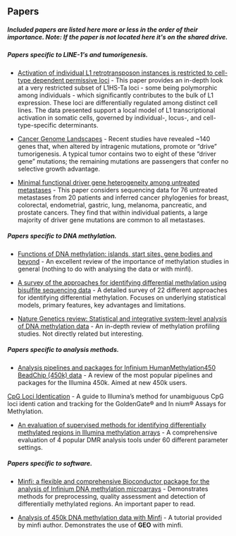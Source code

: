 ## Papers

##### Included papers are listed here more or less in the order of their importance. Note: If the paper is not located here it's on the shared drive.

##### Papers specific to LINE-1's and tumorigenesis.

* [Activation of individual L1 retrotransposon instances is restricted to cell-type dependent permissive loci](https://elifesciences.org/articles/13926) - This paper provides an in-depth look at a very restricted subset of L1HS-Ta loci - some being polymorphic among individuals - which significantly contributes to the bulk of L1 expression. These loci are differentially regulated among distinct cell lines. The data presented support a local model of L1 transcriptional activation in somatic cells, governed by individual-, locus-, and cell-type-specific determinants.

* [Cancer Genome Landscapes](https://science.sciencemag.org/content/339/6127/1546.full) - Recent studies have revealed ~140 genes that, when altered by intragenic mutations, promote or “drive” tumorigenesis. A typical tumor contains two to eight of these “driver gene” mutations; the remaining mutations are passengers that confer no selective growth advantage. 

* [Minimal functional driver gene heterogeneity among untreated metastases](https://www.ncbi.nlm.nih.gov/pubmed/30190408) - This paper considers sequencing data for 76 untreated metastases from 20 patients and inferred cancer phylogenies for breast, colorectal, endometrial, gastric, lung, melanoma, pancreatic, and prostate cancers. They find that within individual patients, a large majority of driver gene mutations are common to all metastases.

##### Papers specific to DNA methylation.

* [Functions of DNA methylation: islands, start sites, gene bodies and beyond](https://www.researchgate.net/publication/225068812_Functions_of_DNA_methylation_Islands_start_sites_gene_bodies_and_beyond) - An excellent review of the importance of methylation studies in general (nothing to do with analysing the data or with minfi). 

* [A survey of the approaches for identifying differential methylation using bisulfite sequencing data](http://www.cs.wayne.edu/tinnguyen/papers/MethylationReview.pdf) - A detailed survey of 22 different approaches for identifying differential methylation. Focuses on underlying statistical models, primary features, key advantages and limitations.

* [Nature Genetics review: Statistical and integrative system-level analysis of DNA methylation data](https://www.nature.com/articles/nrg.2017.86) - An in-depth review of methylation profiling studies. Not directly related but interesting.

##### Papers specific to analysis methods.

* [Analysis pipelines and packages for Infinium HumanMethylation450 BeadChip (450k) data](http://www.sciencedirect.com/science/article/pii/S1046202314002692) - A review of the most popular pipelines and packages for the Illumina 450k. Aimed at new 450k users.

[CpG Loci Identication](https://www.illumina.com/Documents/products/technotes/technote_cpg_loci_identification.pdf) - A guide to Illumina’s method for unambiguous CpG loci identi cation and tracking for the GoldenGate® and In nium® Assays for Methylation.

* [An evaluation of supervised methods for identifying differentially methylated regions in Illumina methylation arrays](https://academic.oup.com/bib/advance-article/doi/10.1093/bib/bby085/5096828) - A comprehensive evaluation of 4 popular DMR analysis tools under 60 different parameter settings.

##### Papers specific to software.

* [Minfi: a flexible and comprehensive Bioconductor package for the analysis of Infinium DNA methylation microarrays](https://www.ncbi.nlm.nih.gov/pmc/articles/PMC4016708/) - Demonstrates methods for preprocessing, quality assessment and detection of differentially methylated regions. An important paper to read. 

* [Analysis of 450k DNA methylation data with Minfi](https://kasperdanielhansen.github.io/genbioconductor/html/minfi.html) - A tutorial provided by minfi author. Demonstrates the use of **GEO** with minfi.